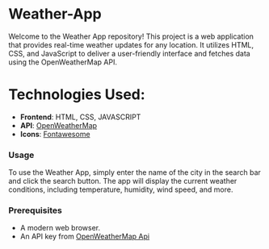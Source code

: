 # Weather-App
Welcome to the Weather App repository! This project is a web application that provides real-time weather updates for any location. It utilizes HTML, CSS, and JavaScript to deliver a user-friendly interface and fetches data using the OpenWeatherMap API.

# Technologies Used:

- **Frontend**: HTML, CSS, JAVASCRIPT
- **API**: [OpenWeatherMap](https://openweathermap.org/)
- **Icons**: [Fontawesome](https://fontawesome.com/)

### Usage

To use the Weather App, simply enter the name of the city in the search bar and click the search button. The app will display the current weather conditions, including temperature, humidity, wind speed, and more.

### Prerequisites

- A modern web browser.
- An API key from [OpenWeatherMap Api](https://home.openweathermap.org/api_keys)
